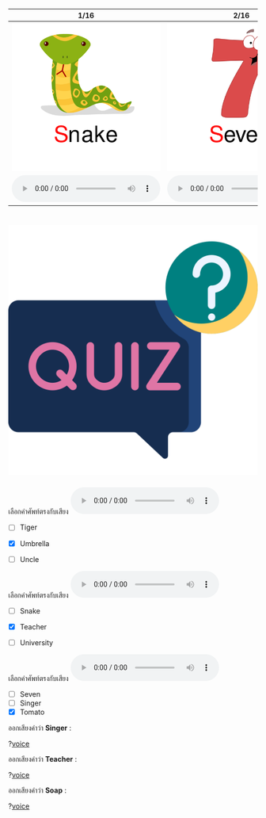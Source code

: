 <div class="carrousel">


|1/16|2/16|3/16|4/16|5/16|6/16|7/16|8/16|9/16|10/16|11/16|12/16|13/16|14/16|15/16|16/16|
| :----: | :----: | :----: | :----: | :----: | :----: | :----: | :----: | :----: | :----: | :----: | :----: | :----: | :----: | :----: | :----: |
|![](/media/img/S-T-U/Snake.svg)|![](/media/img/S-T-U/Seven.svg)|![](/media/img/S-T-U/Soap.svg)|![](/media/img/S-T-U/Star.svg)|![](/media/img/S-T-U/Singer.svg)|![](/media/img/S-T-U/Socks.svg)|![](/media/img/S-T-U/Tiger.svg)|![](/media/img/S-T-U/Taxi.svg)|![](/media/img/S-T-U/Tomato.svg)|![](/media/img/S-T-U/Teacher.svg)|![](/media/img/S-T-U/Train.svg)|![](/media/img/S-T-U/Three.svg)|![](/media/img/S-T-U/Umbrella.svg)|![](/media/img/S-T-U/Uncle.svg)|![](/media/img/S-T-U/Up.svg)|![](/media/img/S-T-U/University.svg)|
|![](/media/audio/Snake.mp3)|![](/media/audio/Seven.mp3)|![](/media/audio/Soap.mp3)|![](/media/audio/Star.mp3)|![](/media/audio/Singer.mp3)|![](/media/audio/Socks.mp3)|![](/media/audio/Tiger.mp3)|![](/media/audio/Taxi.mp3)|![](/media/audio/Tomato.mp3)|![](/media/audio/Teacher.mp3)|![](/media/audio/Train.mp3)|![](/media/audio/Three.mp3)|![](/media/audio/Umbrella.mp3)|![](/media/audio/Uncle.mp3)|![](/media/audio/Up.mp3)|![](/media/audio/University.mp3)|

</div>



# ![icon](/media/icons/quiz.svg) 


 เลือกคำศัพท์ตรงกับเสียง ![](/media/audio/Umbrella.mp3) 
 - [ ] Tiger
 - [x] Umbrella
 - [ ] Uncle


 เลือกคำศัพท์ตรงกับเสียง ![](/media/audio/Teacher.mp3) 
 - [ ] Snake
 - [x] Teacher
 - [ ] University


 เลือกคำศัพท์ตรงกับเสียง ![](/media/audio/Tomato.mp3) 
 - [ ] Seven
 - [ ] Singer
 - [x] Tomato

ออกเสียงคำว่า **Singer** :

?[voice](singer)

ออกเสียงคำว่า **Teacher** :

?[voice](teacher)

ออกเสียงคำว่า **Soap** :

?[voice](soap)

